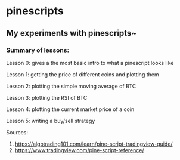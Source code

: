 # pinescripts

## My experiments with pinescripts~


### Summary of lessons:

Lesson 0: gives a the most basic intro to what a pinescript looks like

Lesson 1: getting the price of different coins and plotting them

Lesson 2: plotting the simple moving average of BTC

Lesson 3: plotting the RSI of BTC

Lesson 4: plotting the current market price of a coin

Lesson 5: writing a buy/sell strategy


Sources:
1. https://algotrading101.com/learn/pine-script-tradingview-guide/
2. https://www.tradingview.com/pine-script-reference/
